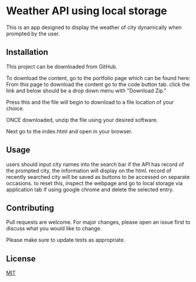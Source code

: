 # Weather API using local storage

This is an app designed to display the weather of city dynamically when prompted by the user.
## Installation

This project can be downloaded from GitHub.

To download the content, go to the portfolio page which can be found here: 
From this page to download the content go to the code button tab. click the link and below should be a drop down menu with "Download Zip."

Press this and the file will begin to download to a file location of your choice.

ONCE downloaded, unzip the file using your desired software.

Next go to the index.html and open in your browser.


## Usage
users should input city names into the search bar 
if the API has record of the prompted city, the information will display on the html.
record of recently searched city will be saved as buttons to be accessed on separate occasions.
to reset this, inspect the webpage and go to local storage via application tab if using google chrome and delete the selected entry.


## Contributing

Pull requests are welcome. For major changes, please open an issue first
to discuss what you would like to change.

Please make sure to update tests as appropriate.

## License

[MIT](https://choosealicense.com/licenses/mit/)